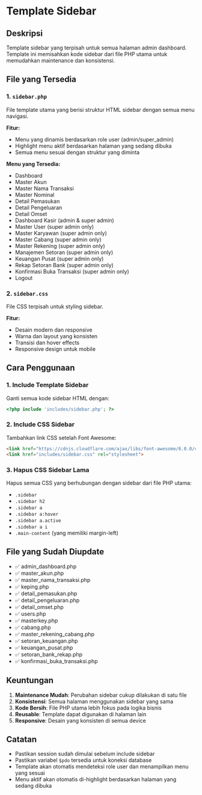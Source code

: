 # Template Sidebar

## Deskripsi
Template sidebar yang terpisah untuk semua halaman admin dashboard. Template ini memisahkan kode sidebar dari file PHP utama untuk memudahkan maintenance dan konsistensi.

## File yang Tersedia

### 1. `sidebar.php`
File template utama yang berisi struktur HTML sidebar dengan semua menu navigasi.

**Fitur:**
- Menu yang dinamis berdasarkan role user (admin/super_admin)
- Highlight menu aktif berdasarkan halaman yang sedang dibuka
- Semua menu sesuai dengan struktur yang diminta

**Menu yang Tersedia:**
- Dashboard
- Master Akun
- Master Nama Transaksi
- Master Nominal
- Detail Pemasukan
- Detail Pengeluaran
- Detail Omset
- Dashboard Kasir (admin & super admin)
- Master User (super admin only)
- Master Karyawan (super admin only)
- Master Cabang (super admin only)
- Master Rekening (super admin only)
- Manajemen Setoran (super admin only)
- Keuangan Pusat (super admin only)
- Rekap Setoran Bank (super admin only)
- Konfirmasi Buka Transaksi (super admin only)
- Logout

### 2. `sidebar.css`
File CSS terpisah untuk styling sidebar.

**Fitur:**
- Desain modern dan responsive
- Warna dan layout yang konsisten
- Transisi dan hover effects
- Responsive design untuk mobile

## Cara Penggunaan

### 1. Include Template Sidebar
Ganti semua kode sidebar HTML dengan:
```php
<?php include 'includes/sidebar.php'; ?>
```

### 2. Include CSS Sidebar
Tambahkan link CSS setelah Font Awesome:
```html
<link href="https://cdnjs.cloudflare.com/ajax/libs/font-awesome/6.0.0/css/all.min.css" rel="stylesheet">
<link href="includes/sidebar.css" rel="stylesheet">
```

### 3. Hapus CSS Sidebar Lama
Hapus semua CSS yang berhubungan dengan sidebar dari file PHP utama:
- `.sidebar`
- `.sidebar h2`
- `.sidebar a`
- `.sidebar a:hover`
- `.sidebar a.active`
- `.sidebar a i`
- `.main-content` (yang memiliki margin-left)

## File yang Sudah Diupdate
- ✅ admin_dashboard.php
- ✅ master_akun.php
- ✅ master_nama_transaksi.php
- ✅ keping.php
- ✅ detail_pemasukan.php
- ✅ detail_pengeluaran.php
- ✅ detail_omset.php
- ✅ users.php
- ✅ masterkey.php
- ✅ cabang.php
- ✅ master_rekening_cabang.php
- ✅ setoran_keuangan.php
- ✅ keuangan_pusat.php
- ✅ setoran_bank_rekap.php
- ✅ konfirmasi_buka_transaksi.php

## Keuntungan
1. **Maintenance Mudah**: Perubahan sidebar cukup dilakukan di satu file
2. **Konsistensi**: Semua halaman menggunakan sidebar yang sama
3. **Kode Bersih**: File PHP utama lebih fokus pada logika bisnis
4. **Reusable**: Template dapat digunakan di halaman lain
5. **Responsive**: Desain yang konsisten di semua device

## Catatan
- Pastikan session sudah dimulai sebelum include sidebar
- Pastikan variabel `$pdo` tersedia untuk koneksi database
- Template akan otomatis mendeteksi role user dan menampilkan menu yang sesuai
- Menu aktif akan otomatis di-highlight berdasarkan halaman yang sedang dibuka
